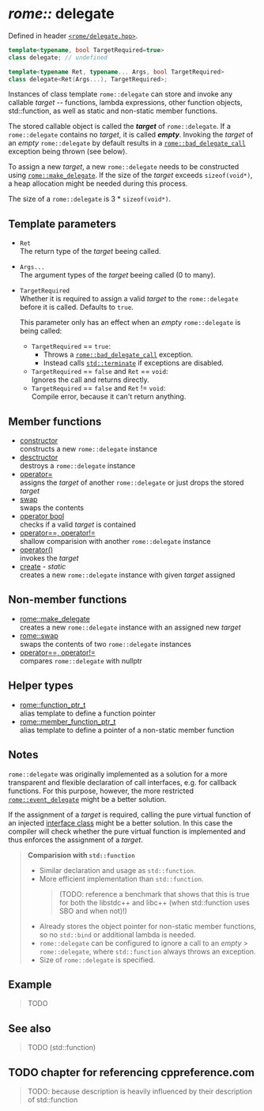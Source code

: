 # _rome::_ **delegate**

Defined in header [`<rome/delegate.hpp>`](../include/rome/delegate.hpp).

```cpp
template<typename, bool TargetRequired=true>
class delegate; // undefined

template<typename Ret, typename... Args, bool TargetRequired>
class delegate<Ret(Args...), TargetRequired>;
```

Instances of class template `rome::delegate` can store and invoke any callable _target_ -- functions, lambda expressions, other function objects, std::function, as well as static and non-static member functions.

The stored callable object is called the **_target_** of `rome::delegate`. If a `rome::delegate` contains no _target_, it is called **_empty_**. Invoking the _target_ of an _empty_ `rome::delegate` by default results in a [`rome::bad_delegate_call`](delegate/bad_delegate_call.md) exception being thrown (see below).

To assign a new _target_, a new `rome::delegate` needs to be constructed using [`rome::make_delegate`](../delegate/make_delegate.md). If the size of the _target_ exceeds `sizeof(void*)`, a heap allocation might be needed during this process.

The size of a `rome::delegate` is 3 * `sizeof(void*)`.

## Template parameters

- `Ret`  
  The return type of the _target_ beeing called.
- `Args...`  
  The argument types of the _target_ beeing called (0 to many).
- `TargetRequired`  
  Whether it is required to assign a valid _target_ to the `rome::delegate` before it is called. Defaults to `true`.
  
  This parameter only has an effect when an _empty_ `rome::delegate` is being called:
  
  - `TargetRequired` == `true`:
    - Throws a [`rome::bad_delegate_call`](delegate/bad_delegate_call.md) exception.
    - Instead calls [`std::terminate`](https://en.cppreference.com/w/cpp/error/terminate) if exceptions are disabled.
  - `TargetRequired` == `false` and `Ret` == `void`:  
    Ignores the call and returns directly.
  - `TargetRequired` == `false` and `Ret` != `void`:  
    Compile error, because it can't return anything.

## Member functions

- [constructor](delegate/constructor.md)  
  constructs a new `rome::delegate` instance
- [desctructor](delegate/destructor.md)  
  destroys a `rome::delegate` instance
- [operator=](delegate/operator_assignment.md)  
  assigns the _target_ of another `rome::delegate` or just drops the stored _target_
- [swap](delegate/swap.md)  
  swaps the contents
- [operator bool](delegate/operator_bool.md)  
  checks if a valid _target_ is contained
- [operator==, operator!=](delegate/operator_cmp_delegate.md)  
  shallow comparision with another `rome::delegate` instance
- [operator()](delegate/operator_function_call.md)  
  invokes the _target_
- [create](delegate/create.md) - _static_  
  creates a new `rome::delegate` instance with given _target_ assigned

## Non-member functions

- [rome::make_delegate](delegate/make_delegate.md)  
  creates a new `rome::delegate` instance with an assigned new _target_
- [rome::swap](delegate/swap2.md)  
  swaps the contents of two `rome::delegate` instances
- [operator==, operator!=](delegate/operator_cmp_nullptr.md)  
  compares `rome::delegate` with nullptr

## Helper types

- [rome::function_ptr_t](function_ptr.md)  
  alias template to define a function pointer
- [rome::member_function_ptr_t](function_ptr.md)  
  alias template to define a pointer of a non-static member function

## Notes

`rome::delegate` was originally implemented as a solution for a more transparent and flexible declaration of call interfaces, e.g. for callback functions. For this purpose, however, the more restricted [`rome::event_delegate`](event_delegate.md) might be a better solution.

If the assignment of a _target_ is required, calling the pure virtual function of an injected [interface class](https://en.wikibooks.org/wiki/More_C%2B%2B_Idioms/Interface_Class) might be a better solution. In this case the compiler will check whether the pure virtual function is implemented and thus enforces the assignment of a _target_.

> **Comparision with `std::function`**
>
> - Similar declaration and usage as `std::function`.
> - More efficient implementation than `std::function`.  
>   > (TODO: reference a benchmark that shows that this is true for both  the libstdc++ and libc++ (when std::function uses SBO and when not)!)
> - Already stores the object pointer for non-static member functions, so  no `std::bind` or additional lambda is needed.
> - `rome::delegate` can be configured to ignore a call to an _empty_ > `rome::delegate`, where `std::function` always throws an exception.
> - Size of `rome::delegate` is specified.

## Example

> TODO

## See also

> TODO (std::function)

## TODO chapter for referencing cppreference.com

> TODO: because description is heavily influenced by their description of std::function
